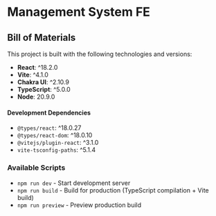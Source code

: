 # Management System FE

## Bill of Materials

This project is built with the following technologies and versions:

- **React**: ^18.2.0
- **Vite**: ^4.1.0
- **Chakra UI**: ^2.10.9
- **TypeScript**: ^5.0.0
- **Node**: 20.9.0

#### Development Dependencies

- `@types/react`: ^18.0.27
- `@types/react-dom`: ^18.0.10
- `@vitejs/plugin-react`: ^3.1.0
- `vite-tsconfig-paths`: ^5.1.4

### Available Scripts

- `npm run dev` - Start development server
- `npm run build` - Build for production (TypeScript compilation + Vite build)
- `npm run preview` - Preview production build
 
